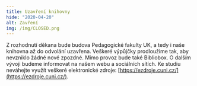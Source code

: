 ```yaml
---
title: Uzavření knihovny
hide: "2020-04-20"
alt: Zavření
img: /img/CLOSED.png
---
```


Z rozhodnutí děkana bude budova Pedagogické fakulty UK, a tedy i naše knihovna
až do odvolání uzavřena. Veškeré výpůjčky prodloužíme tak, aby nevzniklo žádné
nové zpozdné. Mimo provoz bude také Bibliobox. O dalším vývoji budeme
informovat na našem webu a sociálních sítích. Ke studiu neváhejte využít
veškeré elektronické zdroje: [https://ezdroje.cuni.cz/](https://ezdroje.cuni.cz/).
